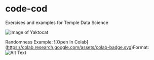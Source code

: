 # code-cod
Exercises and examples for Temple Data Science

![Image of Yaktocat](https://octodex.github.com/images/yaktocat.png)

Randomness Example:
![Open In Colab] (https://colab.research.google.com/assets/colab-badge.svg)Format: ![Alt Text](https://colab.research.google.com/github/DataScienceTempleFirst/code-cod/blob/main/Randomness.ipynb)
   
 
